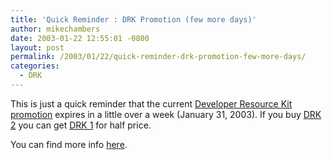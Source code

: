 ```yaml
---
title: 'Quick Reminder : DRK Promotion (few more days)'
author: mikechambers
date: 2003-01-22 12:55:01 -0800
layout: post
permalink: /2003/01/22/quick-reminder-drk-promotion-few-more-days/
categories:
  - DRK
---
```



This is just a quick reminder that the current [Developer Resource Kit promotion][1] expires in a little over a week (January 31, 2003). If you buy [DRK 2][2] you can get [DRK 1][3] for half price.

You can find more info [here][1].

 [1]: http://www.macromedia.com/software/drk/special/promotion.html
 [2]: http://www.macromedia.com/software/drk/productinfo/product_overview/volume2/
 [3]: http://www.macromedia.com/software/drk/productinfo/product_overview/volume1/